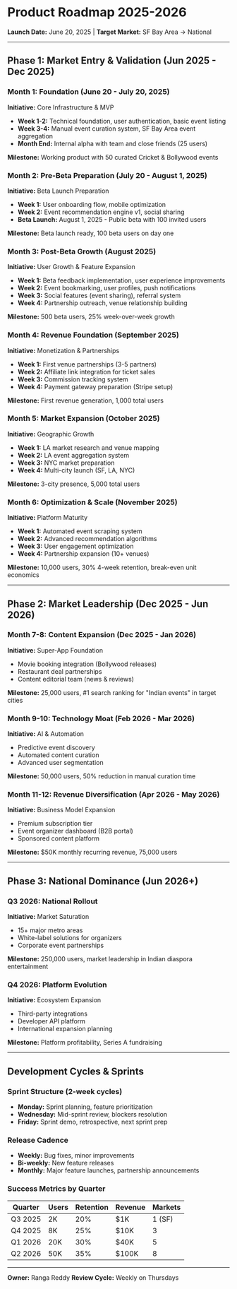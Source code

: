 # Product Roadmap 2025-2026

**Launch Date:** June 20, 2025 | **Target Market:** SF Bay Area → National

---

## Phase 1: Market Entry & Validation (Jun 2025 - Dec 2025)

### Month 1: Foundation (June 20 - July 20, 2025)
**Initiative:** Core Infrastructure & MVP
- **Week 1-2:** Technical foundation, user authentication, basic event listing
- **Week 3-4:** Manual event curation system, SF Bay Area event aggregation
- **Month End:** Internal alpha with team and close friends (25 users)

**Milestone:** Working product with 50 curated Cricket & Bollywood events

### Month 2: Pre-Beta Preparation (July 20 - August 1, 2025)
**Initiative:** Beta Launch Preparation
- **Week 1:** User onboarding flow, mobile optimization
- **Week 2:** Event recommendation engine v1, social sharing
- **Beta Launch:** August 1, 2025 - Public beta with 100 invited users

**Milestone:** Beta launch ready, 100 beta users on day one

### Month 3: Post-Beta Growth (August 2025)
**Initiative:** User Growth & Feature Expansion
- **Week 1:** Beta feedback implementation, user experience improvements
- **Week 2:** Event bookmarking, user profiles, push notifications
- **Week 3:** Social features (event sharing), referral system
- **Week 4:** Partnership outreach, venue relationship building

**Milestone:** 500 beta users, 25% week-over-week growth

### Month 4: Revenue Foundation (September 2025)
**Initiative:** Monetization & Partnerships
- **Week 1:** First venue partnerships (3-5 partners)
- **Week 2:** Affiliate link integration for ticket sales
- **Week 3:** Commission tracking system
- **Week 4:** Payment gateway preparation (Stripe setup)

**Milestone:** First revenue generation, 1,000 total users

### Month 5: Market Expansion (October 2025)
**Initiative:** Geographic Growth
- **Week 1:** LA market research and venue mapping
- **Week 2:** LA event aggregation system
- **Week 3:** NYC market preparation
- **Week 4:** Multi-city launch (SF, LA, NYC)

**Milestone:** 3-city presence, 5,000 total users

### Month 6: Optimization & Scale (November 2025)
**Initiative:** Platform Maturity
- **Week 1:** Automated event scraping system
- **Week 2:** Advanced recommendation algorithms
- **Week 3:** User engagement optimization
- **Week 4:** Partnership expansion (10+ venues)

**Milestone:** 10,000 users, 30% 4-week retention, break-even unit economics

---

## Phase 2: Market Leadership (Dec 2025 - Jun 2026)

### Month 7-8: Content Expansion (Dec 2025 - Jan 2026)
**Initiative:** Super-App Foundation
- Movie booking integration (Bollywood releases)
- Restaurant deal partnerships
- Content editorial team (news & reviews)

**Milestone:** 25,000 users, #1 search ranking for "Indian events" in target cities

### Month 9-10: Technology Moat (Feb 2026 - Mar 2026)
**Initiative:** AI & Automation
- Predictive event discovery
- Automated content curation
- Advanced user segmentation

**Milestone:** 50,000 users, 50% reduction in manual curation time

### Month 11-12: Revenue Diversification (Apr 2026 - May 2026)
**Initiative:** Business Model Expansion
- Premium subscription tier
- Event organizer dashboard (B2B portal)
- Sponsored content platform

**Milestone:** $50K monthly recurring revenue, 75,000 users

---

## Phase 3: National Dominance (Jun 2026+)

### Q3 2026: National Rollout
**Initiative:** Market Saturation
- 15+ major metro areas
- White-label solutions for organizers
- Corporate event partnerships

**Milestone:** 250,000 users, market leadership in Indian diaspora entertainment

### Q4 2026: Platform Evolution
**Initiative:** Ecosystem Expansion
- Third-party integrations
- Developer API platform
- International expansion planning

**Milestone:** Platform profitability, Series A fundraising

---

## Development Cycles & Sprints

### Sprint Structure (2-week cycles)
- **Monday:** Sprint planning, feature prioritization
- **Wednesday:** Mid-sprint review, blockers resolution
- **Friday:** Sprint demo, retrospective, next sprint prep

### Release Cadence
- **Weekly:** Bug fixes, minor improvements
- **Bi-weekly:** New feature releases
- **Monthly:** Major feature launches, partnership announcements

### Success Metrics by Quarter

| Quarter | Users | Retention | Revenue | Markets |
|---------|-------|-----------|---------|---------|
| Q3 2025 | 2K    | 20%       | $1K     | 1 (SF)  |
| Q4 2025 | 8K    | 25%       | $10K    | 3       |
| Q1 2026 | 20K   | 30%       | $40K    | 5       |
| Q2 2026 | 50K   | 35%       | $100K   | 8       |

---

**Owner:** Ranga Reddy
**Review Cycle:** Weekly on Thursdays
